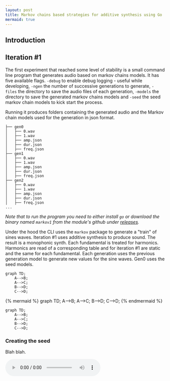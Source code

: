 ```yaml
---
layout: post
title: Markov chains based strategies for additive synthesis using Go
mermaid: true
---
```


## Introduction

## Iteration #1

The first experiment that reached some level of stability is a small command line program that generates audio based on markov chains models. It has five available flags. `-debug` to enable debug logging - useful while developing, `-ngen` the number of successive generations to generate, `-files` the directory to save the audio files of each generation, `-models` the directory to save the generated markov chains models and `-seed` the seed markov chain models to kick start the process.

Running it produces folders containing the generated audio and the Markov chain models used for the generation in json format.

```
├── gen0
│   ├── 0.wav
│   ├── 1.wav
│   ├── amp.json
│   ├── dur.json
│   ├── freq.json
├── gen1
│   ├── 0.wav
│   ├── 1.wav
│   ├── amp.json
│   ├── dur.json
│   ├── freq.json
├── gen2
│   ├── 0.wav
│   ├── 1.wav
│   ├── amp.json
│   ├── dur.json
│   ├── freq.json
...
```

_Note that to run the program you need to either install `go` or download the binary named `markov1` from the module's github under [releases](https://github.com/bh90210/mlsic/releases)._

Under the hood the CLI uses the `markov` package to generate a "train" of sines waves. Iteration #1 uses additive synthesis to produce sound. The result is a monophonic synth. Each fundamental is treated for harmonics. Harmonics are read of a corresponding table and for iteration #1 are static and the same for each fundamental. Each generation uses the previous generation model to generate new values for the sine waves. Gen0 uses the seed models.

```mermaid
graph TD;
    A-->B;
    A-->C;
    B-->D;
    C-->D;
```

{% mermaid %}
graph TD;
    A-->B;
    A-->C;
    B-->D;
    C-->D;
{% endmermaid %}

```mermaid
graph TD;
    A-->B;
    A-->C;
    B-->D;
    C-->D;
```  

### Creating the seed

Blah blah.

<audio src="https://github.com/bh90210/mlsic/raw/trunk/docs/public/50.wav" controls preload></audio>